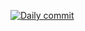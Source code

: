 [![Daily commit](https://github.com/21f3002299-png/email-json-repo/actions/workflows/daily-commit.yml/badge.svg)](https://github.com/21f3002299-png/email-json-repo/actions/workflows/daily-commit.yml)
